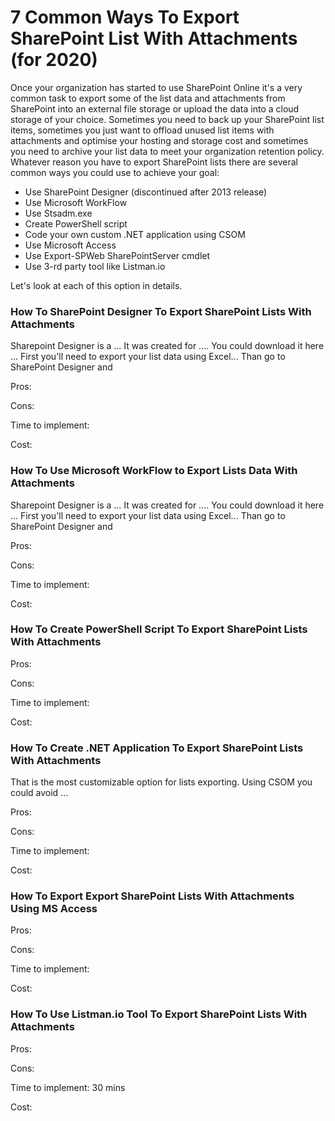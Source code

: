 # 7 Common Ways To Export SharePoint List With Attachments (for 2020)

Once your organization has started to use SharePoint Online it's a very common task to export some of the list data and attachments from SharePoint into an external file storage or upload the data into a cloud storage of your choice. Sometimes you need to back up your SharePoint list items, sometimes you just want to offload unused list items with attachments and optimise your hosting and storage cost and sometimes you need to archive your list data to meet your organization retention policy. Whatever reason you have to export SharePoint lists there are several common ways you could use to achieve your goal:

* Use SharePoint Designer (discontinued after 2013 release)
* Use Microsoft WorkFlow
* Use Stsadm.exe
* Create PowerShell script
* Code your own custom .NET application using CSOM
* Use Microsoft Access
* Use Export-SPWeb SharePointServer cmdlet
* Use 3-rd party tool like Listman.io

Let's look at each of this option in details.

### How To SharePoint Designer To Export SharePoint Lists With Attachments

Sharepoint Designer is a ... It was created for .... You could download it here ... First you'll need to export your list data using Excel... Than go to SharePoint Designer and 

Pros:

Cons:

Time to implement:

Cost:

### How To Use Microsoft WorkFlow to Export Lists Data With Attachments

Sharepoint Designer is a ... It was created for .... You could download it here ... First you'll need to export your list data using Excel... Than go to SharePoint Designer and 

Pros:

Cons:

Time to implement:

Cost:

### How To Create PowerShell Script To Export SharePoint Lists With Attachments

Pros:

Cons:

Time to implement:

Cost:

### How To Create .NET Application To Export SharePoint Lists With Attachments

That is the most customizable option for lists exporting. Using CSOM you could avoid ...

Pros:

Cons:

Time to implement:

Cost:

### How To Export Export SharePoint Lists With Attachments Using MS Access

Pros:

Cons:

Time to implement:

Cost:

### How To Use Listman.io Tool To Export SharePoint Lists With Attachments

Pros:

Cons:

Time to implement: 30 mins

Cost:



